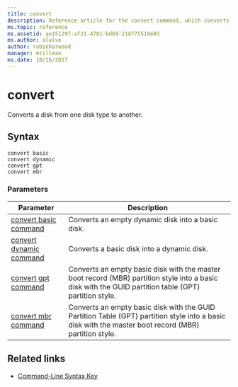 ```yaml
---
title: convert
description: Reference article for the convert command, which converts a disk from one disk type to another.
ms.topic: reference
ms.assetid: ae151297-af21-4701-bd69-21d775518e03
ms.author: alalve
author: robinharwood
manager: mtillman
ms.date: 10/16/2017
---
```


# convert

Converts a disk from one disk type to another.

## Syntax

```
convert basic
convert dynamic
convert gpt
convert mbr
```

### Parameters

| Parameter | Description |
| --------- | ----------- |
| [convert basic command](convert-basic.md) | Converts an empty dynamic disk into a basic disk. |
| [convert dynamic command](convert-dynamic.md) | Converts a basic disk into a dynamic disk. |
| [convert gpt command](convert-gpt.md) | Converts an empty basic disk with the master boot record (MBR) partition style into a basic disk with the GUID partition table (GPT) partition style. |
| [convert mbr command](convert-mbr.md) | Converts an empty basic disk with the GUID Partition Table (GPT) partition style into a basic disk with the master boot record (MBR) partition style. |

## Related links

- [Command-Line Syntax Key](command-line-syntax-key.md)
